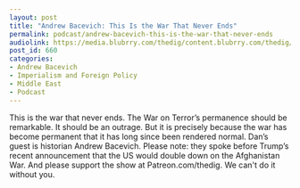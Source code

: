 ```yaml
---
layout: post
title: "Andrew Bacevich: This Is the War That Never Ends"
permalink: podcast/andrew-bacevich-this-is-the-war-that-never-ends
audiolink: https://media.blubrry.com/thedig/content.blubrry.com/thedig/The_Dig_-_EP_41_-_Bacevich.mp3
post_id: 660
categories: 
- Andrew Bacevich
- Imperialism and Foreign Policy
- Middle East
- Podcast
---
```


This is the war that never ends. The War on Terror’s permanence should be remarkable. It should be an outrage. But it is precisely because the war has become permanent that it has long since been rendered normal. Dan’s guest is historian Andrew Bacevich. Please note: they spoke before Trump’s recent announcement that the US would double down on the Afghanistan War. And please support the show at Patreon.com/thedig. We can't do it without you.